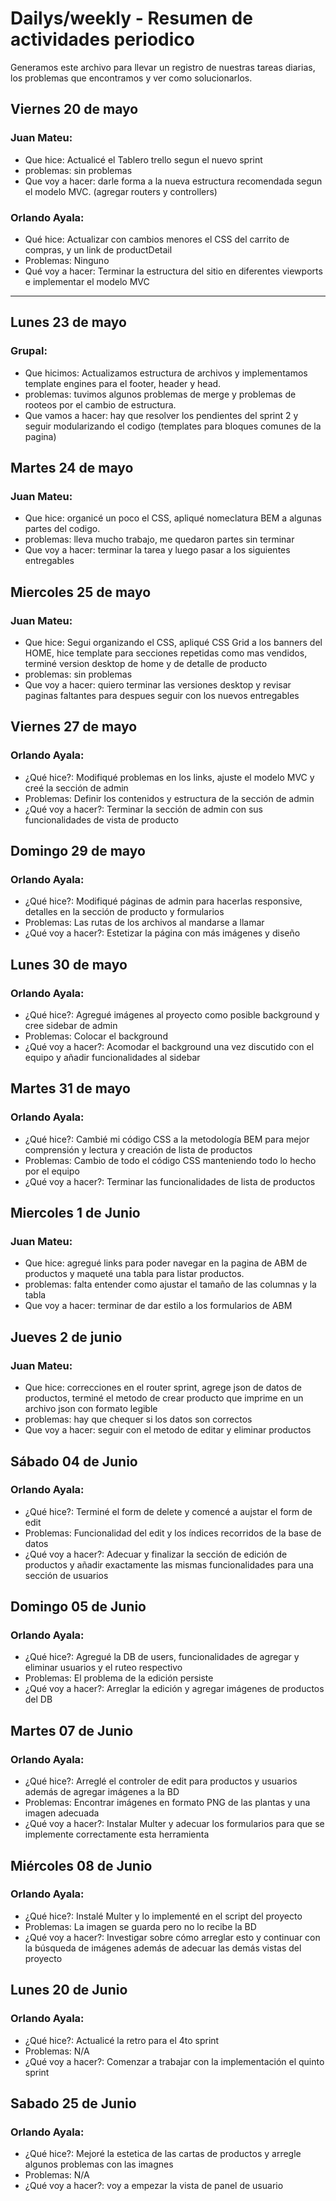# Dailys/weekly - Resumen de actividades periodico

Generamos este archivo para llevar un registro de nuestras tareas diarias, los problemas que encontramos y ver como solucionarlos.

## Viernes 20 de mayo
### Juan Mateu:
- Que hice: Actualicé el Tablero trello segun el nuevo sprint
- problemas: sin problemas
- Que voy a hacer: darle forma a la nueva estructura recomendada segun el modelo MVC. (agregar routers y controllers)

### Orlando Ayala:
- Qué hice: Actualizar con cambios menores el CSS del carrito de compras, y un link de productDetail
- Problemas: Ninguno
- Qué voy a hacer: Terminar la estructura del sitio en diferentes viewports e implementar el modelo MVC
----------------------------------------------------------------------------------------------------------------------

## Lunes 23 de mayo

### Grupal: 
- Que hicimos: Actualizamos estructura de archivos y implementamos template engines para el footer, header y head.
- problemas: tuvimos algunos problemas de merge y problemas de rooteos por el cambio de estructura.
- Que vamos a hacer: hay que resolver los pendientes del sprint 2 y seguir modularizando el codigo (templates para bloques comunes de la pagina)

## Martes 24 de mayo
### Juan Mateu:
- Que hice: organicé un poco el CSS, apliqué nomeclatura BEM a algunas partes del codigo.
- problemas: lleva mucho trabajo, me quedaron partes sin terminar
- Que voy a hacer: terminar la tarea y luego pasar a los siguientes entregables

## Miercoles 25 de mayo
### Juan Mateu:
- Que hice: Segui organizando el CSS, apliqué CSS Grid a los banners del HOME, hice template para secciones repetidas como mas vendidos, terminé version desktop de home y de detalle de producto
- problemas: sin problemas
- Que voy a hacer: quiero terminar las versiones desktop y revisar paginas faltantes para despues seguir con los nuevos entregables

## Viernes 27 de mayo
### Orlando Ayala:
- ¿Qué hice?: Modifiqué problemas en los links, ajuste el modelo MVC y creé la sección de admin
- Problemas: Definir los contenidos y estructura de la sección de admin
- ¿Qué voy a hacer?: Terminar la sección de admin con sus funcionalidades de vista de producto

## Domingo 29 de mayo
### Orlando Ayala:
- ¿Qué hice?: Modifiqué páginas de admin para hacerlas responsive, detalles en la sección de producto y formularios
- Problemas: Las rutas de los archivos al mandarse a llamar
- ¿Qué voy a hacer?: Estetizar la página con más imágenes y diseño

## Lunes 30 de mayo
### Orlando Ayala:
- ¿Qué hice?: Agregué imágenes al proyecto como posible background y cree sidebar de admin
- Problemas: Colocar el background 
- ¿Qué voy a hacer?: Acomodar el background una vez discutido con el equipo y añadir funcionalidades al sidebar

## Martes 31 de mayo
### Orlando Ayala:
- ¿Qué hice?: Cambié mi código CSS a la metodología BEM para mejor comprensión y lectura y creación de lista de productos
- Problemas: Cambio de todo el código CSS manteniendo todo lo hecho por el equipo
- ¿Qué voy a hacer?: Terminar las funcionalidades de lista de productos

## Miercoles 1 de Junio
### Juan Mateu:
- Que hice: agregué links para poder navegar en la pagina de ABM de productos y maqueté una tabla para listar productos.
- problemas: falta entender como ajustar el tamaño de las columnas y la tabla
- Que voy a hacer: terminar de dar estilo a los formularios de ABM

## Jueves 2 de junio
### Juan Mateu:
- Que hice: correcciones en el router sprint, agrege json de datos de productos, terminé el metodo de crear producto que imprime en un archivo json con formato legible
- problemas: hay que chequer si los datos son correctos
- Que voy a hacer: seguir con el metodo de editar y eliminar productos

## Sábado 04 de Junio
### Orlando Ayala:
- ¿Qué hice?: Terminé el form de delete y comencé a aujstar el form de edit
- Problemas: Funcionalidad del edit y los índices recorridos de la base de datos
- ¿Qué voy a hacer?: Adecuar y finalizar la sección de edición de productos y añadir exactamente las mismas funcionalidades para una sección de usuarios

## Domingo 05 de Junio
### Orlando Ayala:
- ¿Qué hice?: Agregué la DB de users, funcionalidades de agregar y eliminar usuarios y el ruteo respectivo
- Problemas: El problema de la edición persiste
- ¿Qué voy a hacer?: Arreglar la edición y agregar imágenes de productos del DB

## Martes 07 de Junio
### Orlando Ayala:
- ¿Qué hice?: Arreglé el controler de edit para productos y usuarios además de agregar imágenes a la BD
- Problemas: Encontrar imágenes en formato PNG de las plantas y una imagen adecuada
- ¿Qué voy a hacer?: Instalar Multer y adecuar los formularios para que se implemente correctamente esta herramienta

## Miércoles 08 de Junio
### Orlando Ayala:
- ¿Qué hice?: Instalé Multer y lo implementé en el script del proyecto
- Problemas: La imagen se guarda pero no lo recibe la BD
- ¿Qué voy a hacer?: Investigar sobre cómo arreglar esto y continuar con la búsqueda de imágenes además de adecuar las demás vistas del proyecto

## Lunes 20 de Junio
### Orlando Ayala:
- ¿Qué hice?: Actualicé la retro para el 4to sprint
- Problemas: N/A
- ¿Qué voy a hacer?: Comenzar a trabajar con la implementación el quinto sprint


## Sabado 25 de Junio
### Orlando Ayala:
- ¿Qué hice?: Mejoré la estetica de las cartas de productos y arregle algunos problemas con las imagnes
- Problemas: N/A
- ¿Qué voy a hacer?: voy a empezar la vista de panel de usuario